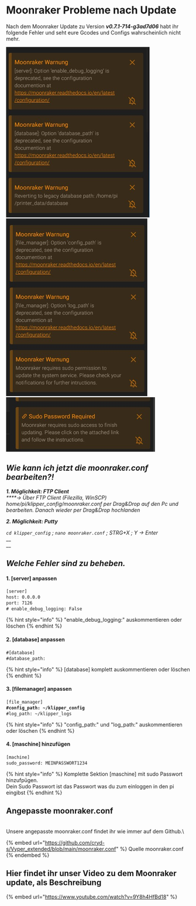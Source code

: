 # Moonraker Probleme nach Update

Nach dem Moonraker Update zu Version _**v0.7.1-714-g3ad7d06**_ habt ihr folgende Fehler und seht eure Gcodes und Configs wahrscheinlich nicht mehr.

![](../../.gitbook/assets/moonraker1.jpg)![](../../.gitbook/assets/moonraker2.jpg)![](../../.gitbook/assets/moonraker3.jpg)



## _**Wie kann ich jetzt die moonraker.conf bearbeiten?!**_

_**1. Möglichkeit: FTP Client**_\
_****-> Über FTP Client (Filezilla, WinSCP) home/pi/klipper\_config/moonraker.conf per Drag\&Drop auf den Pc und bearbeiten. Danach wieder per Drag\&Drop hochlanden_

_**2. Möglichkeit: Putty**_

_`cd klipper_config` ; `nano moonraker.conf` ; STRG+X ; Y -> Enter_\
__\
__

## _**Welche Fehler sind zu beheben.**_

#### **1.   \[server] anpassen**

```
[server]
host: 0.0.0.0
port: 7126
# enable_debug_logging: False
```

{% hint style="info" %}
"enable\_debug\_logging:" auskommentieren oder löschen
{% endhint %}

#### **2.   \[database] anpassen**

```
#[database]
#database_path:
```

{% hint style="info" %}
\[database] komplett auskommentieren oder löschen
{% endhint %}

#### **3.   \[filemanager] anpassen**

<pre><code>[file_manager]
<strong>#config_path: ~/klipper_config
</strong>#log_path: ~/klipper_logs</code></pre>

{% hint style="info" %}
"config\_path:" und "log\_path:" auskommentieren oder löschen
{% endhint %}



#### **4.   \[maschine] hinzufügen**

```
[machine]
sudo_password: MEINPASSWORT1234
```

{% hint style="info" %}
Komplette Sektion \[maschine] mit sudo Passwort hinzufpügen.\
Dein Sudo Passwort ist das Passwort was du zum einloggen in den pi eingibst
{% endhint %}



## Angepasste moonraker.conf

\
Unsere angepasste moonraker.conf findet ihr wie immer auf dem Github.\


{% embed url="https://github.com/cryd-s/Vyper_extended/blob/main/moonraker.conf" %}
Quelle moonraker.conf
{% endembed %}

## Hier findet ihr unser Video zu dem Moonraker update, als Beschreibung

{% embed url="https://www.youtube.com/watch?v=9Y8h4HfBd18" %}

